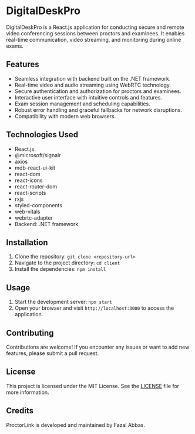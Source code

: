 # DigitalDeskPro

DigitalDeskPro is a React.js application for conducting secure and remote video conferencing sessions between proctors and examinees. It enables real-time communication, video streaming, and monitoring during online exams.

## Features

- Seamless integration with backend built on the .NET framework.
- Real-time video and audio streaming using WebRTC technology.
- Secure authentication and authorization for proctors and examinees.
- Interactive user interface with intuitive controls and features.
- Exam session management and scheduling capabilities.
- Robust error handling and graceful fallbacks for network disruptions.
- Compatibility with modern web browsers.

## Technologies Used

- React.js
- @microsoft/signalr
- axios
- mdb-react-ui-kit
- react-dom
- react-icons
- react-router-dom
- react-scripts
- rxjs
- styled-components
- web-vitals
- webrtc-adapter
- Backend: .NET framework

## Installation

1. Clone the repository: `git clone <repository-url>`
2. Navigate to the project directory: `cd client`
3. Install the dependencies: `npm install`

## Usage

1. Start the development server: `npm start`
2. Open your browser and visit `http://localhost:3000` to access the application.

## Contributing

Contributions are welcome! If you encounter any issues or want to add new features, please submit a pull request.

## License

This project is licensed under the MIT License. See the [LICENSE](LICENSE) file for more information.

## Credits

ProctorLink is developed and maintained by Fazal Abbas.